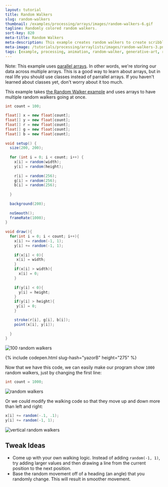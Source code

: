```yaml
---
layout: tutorial
title: Random Walkers
slug: random-walkers
thumbnail: /examples/processing/arrays/images/random-walkers-6.gif
tagline: Randomly colored random walkers.
sort-key: 820
meta-title: Random Walkers
meta-description: This example creates random walkers to create scribble art!
meta-image: /tutorials/processing/arraylists/images/random-walkers-3.png
tags: [example, processing, animation, random-walker, generative-art, random]
---
```


Note: This example uses [parallel arrays](https://en.wikipedia.org/wiki/Parallel_array). In other words, we're storing our data across multiple arrays. This is a good way to learn about arrays, but in real life you should use classes instead of parrallel arrays. If you haven't learned about classes yet, don't worry about it too much.

This example takes [the Random Walker example](/examples/processing/animation/random-walker.html) and uses arrays to have multiple random walkers going at once.

```java
int count = 100;
 
float[] x = new float[count];
float[] y = new float[count];
float[] r = new float[count];
float[] g = new float[count];
float[] b = new float[count];
 
void setup() {
  size(200, 200);
 
  for (int i = 0; i < count; i++) {
    x[i] = random(width);
    y[i] = random(height);
   
    r[i] = random(256);
    g[i] = random(256);
    b[i] = random(256);
   
  }
 
  background(200);
  
  noSmooth();
  frameRate(1000);
}
 
void draw(){
  for(int i = 0; i < count; i++){
    x[i] += random(-1, 1);
    y[i] += random(-1, 1);
   
    if(x[i] < 0){
     x[i] = width;
    }
    if(x[i] > width){
      x[i] = 0;
    }
   
    if(y[i] < 0){
      y[i] = height;
    }
    if(y[i] > height){
     y[i] = 0;
    }

    stroke(r[i], g[i], b[i]);
    point(x[i], y[i]);
   
  }
}
```

![100 random walkers](images/random-walkers-2.gif)

{% include codepen.html slug-hash="yazorB" height="275" %}

Now that we have this code, we can easily make our program show `1000` random walkers, just by changing the first line:

```java
int count = 1000;
```

![random walkers](images/random-walkers-4.png)

Or we could modify the walking code so that they move up and down more than left and right:

```java
x[i] += random(-.1, .1);
y[i] += random(-1, 1);
```

![vertical random walkers](images/random-walkers-6.png)
    
## Tweak Ideas

- Come up with your own walking logic. Instead of adding `random(-1, 1)`, try adding larger values and then drawing a line from the current position to the next position.
- Base the random movement off of a heading (an angle) that you randomly change. This will result in smoother movement.
